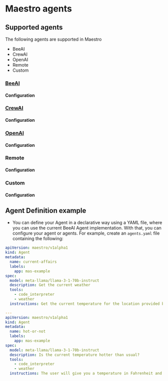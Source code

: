 # Maestro agents

## Supported agents

The following agents are supported in Maestro

* BeeAI
* CrewAI
* OpenAI
* Remote
* Custom

### [BeeAI](https://docs.beeai.dev/introduction/welcome)

#### Configuration
### [CrewAI](https://www.crewai.com/)
#### Configuration
### [OpenAI](https://openai.com/)
#### Configuration
### Remote
#### Configuration
### Custom
#### Configuration

## Agent Definition example

* You can define your Agent in a declarative way using a YAML file, where you can use the current BeeAI Agent implementation. With that, you can configure your agent or agents. For example, create an `agents.yaml` file containing the following:

```yaml
apiVersion: maestro/v1alpha1
kind: Agent
metadata:
  name: current-affairs
  labels:
    app: mas-example
spec:
  model: meta-llama/llama-3-1-70b-instruct
  description: Get the current weather
  tools:
    - code_interpreter
    - weather
  instructions: Get the current temperature for the location provided by the user. Return results in Fahrenheit.

---
apiVersion: maestro/v1alpha1
kind: Agent
metadata:
  name: hot-or-not
  labels:
    app: mas-example
spec:
  model: meta-llama/llama-3-1-70b-instruct
  description: Is the current temperature hotter than usual?
  tools:
    - code_interpreter
    - weather
  instructions: The user will give you a temperature in Fahrenheit and a location. Use the OpenMateo weather tool to find the average monthly temperature for the location. Answer if the temperature provided by the user is hotter or colder than the average found by the tool.
```

